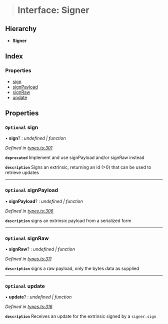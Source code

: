 > # Interface: Signer

## Hierarchy

* **Signer**

## Index

### Properties

* [sign](_types_.signer.md#optional-sign)
* [signPayload](_types_.signer.md#optional-signpayload)
* [signRaw](_types_.signer.md#optional-signraw)
* [update](_types_.signer.md#optional-update)

## Properties

### `Optional` sign

• **sign**? : *undefined | function*

*Defined in [types.ts:301](https://github.com/polkadot-js/api/blob/51d589e/packages/api/src/types.ts#L301)*

**`deprecated`** Implement and use signPayload and/or signRaw instead

**`description`** Signs an extrinsic, returning an id (>0) that can be used to retrieve updates

___

### `Optional` signPayload

• **signPayload**? : *undefined | function*

*Defined in [types.ts:306](https://github.com/polkadot-js/api/blob/51d589e/packages/api/src/types.ts#L306)*

**`description`** signs an extrinsic payload from a serialized form

___

### `Optional` signRaw

• **signRaw**? : *undefined | function*

*Defined in [types.ts:311](https://github.com/polkadot-js/api/blob/51d589e/packages/api/src/types.ts#L311)*

**`description`** signs a raw payload, only the bytes data as supplied

___

### `Optional` update

• **update**? : *undefined | function*

*Defined in [types.ts:316](https://github.com/polkadot-js/api/blob/51d589e/packages/api/src/types.ts#L316)*

**`description`** Receives an update for the extrinsic signed by a `signer.sign`